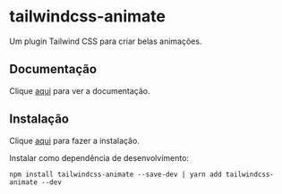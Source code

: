 # tailwindcss-animate

Um plugin Tailwind CSS para criar belas animações.

## Documentação

Clique [aqui](https://github.com/jamiebuilds/tailwindcss-animate) para ver a documentação.

## Instalação

Clique [aqui](https://www.npmjs.com/package/tailwindcss-animate) para fazer a instalação.

Instalar como dependência de desenvolvimento:

```
npm install tailwindcss-animate --save-dev | yarn add tailwindcss-animate --dev
```